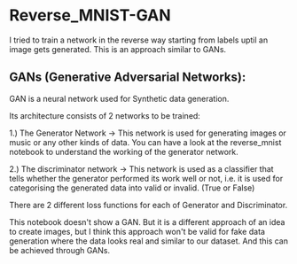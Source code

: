 # Reverse_MNIST-GAN
I tried to train a network in the reverse way starting from labels uptil an image gets generated. This is an approach similar to GANs.

## GANs (Generative Adversarial Networks):
GAN is a neural network used for Synthetic data generation. 

Its architecture consists of 2 networks to be trained:

1.) The Generator Network -> This network is used for generating images or music or any other kinds of data. You can have a look at the reverse_mnist notebook to understand the working of the generator network.

2.) The discriminator network -> This network is used as a classifier that tells whether the generator performed its work well or not, i.e. it is used for categorising the generated data into valid or invalid. (True or False)

There are 2 different loss functions for each of Generator and Discriminator.

This notebook doesn't show a GAN. But it is a different approach of an idea to create images, but I think this approach won't be valid for fake data generation where the data looks real and similar to our dataset. And this can be achieved through GANs.
